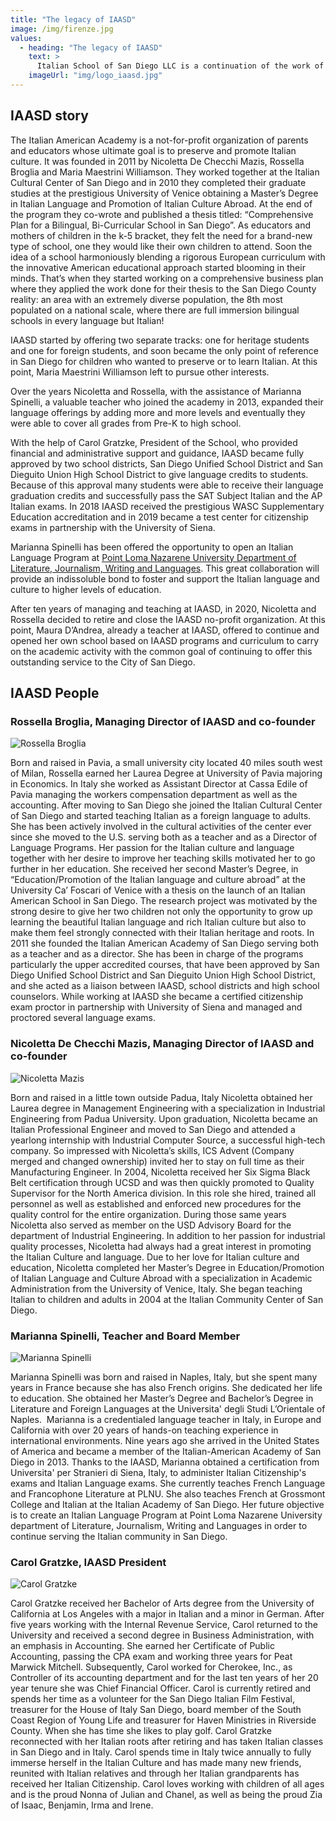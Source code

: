 ```yaml
---
title: "The legacy of IAASD"
image: /img/firenze.jpg
values:
  - heading: "The legacy of IAASD"
    text: >
      Italian School of San Diego LLC is a continuation of the work of IAASD and has benefitted from the programs created, refined over the years and certified with the San Diego School districts.
    imageUrl: "img/logo_iaasd.jpg"
---
```


## IAASD story

The Italian American Academy is a not-for-profit organization of parents and educators whose ultimate goal is to preserve and promote Italian culture.
It was founded in 2011 by Nicoletta De Checchi Mazis, Rossella Broglia and Maria Maestrini Williamson. They worked together at the Italian Cultural Center of San Diego and in 2010 they completed their graduate studies at the prestigious University of Venice obtaining a Master’s Degree in Italian Language and Promotion of Italian Culture Abroad. At the end of the program they co-wrote and published a thesis titled: “Comprehensive Plan for a Bilingual, Bi-Curricular School in San Diego”.
As educators and mothers of children in the k-5 bracket, they felt the need for a brand-new type of school, one they would like their own children to attend. Soon the idea of a school harmoniously blending a rigorous European curriculum with the innovative American educational approach started blooming in their minds. That’s when they started working on a comprehensive business plan where they applied the work done for their thesis to the San Diego County reality: an area with an extremely diverse population, the 8th most populated on a national scale, where there are full immersion bilingual schools in every language but Italian!

IAASD started by offering two separate tracks: one for heritage students and one for foreign students, and soon became the only point of reference in San Diego for children who wanted to preserve or to learn Italian. At this point, Maria Maestrini Williamson left to pursue other interests.
 
Over the years Nicoletta and Rossella, with the assistance of Marianna Spinelli, a valuable teacher who joined the academy in 2013, expanded their language offerings by adding more and more levels and eventually they were able to cover all grades from Pre-K to high school. 
 
With the help of Carol Gratzke, President of the School, who provided financial and administrative support and guidance, IAASD became fully approved by two school districts, San Diego Unified School District and San Dieguito Union High School District to give language credits to students. Because of this approval many students were able to receive their language graduation credits and successfully pass the SAT Subject Italian and the AP Italian exams. In 2018 IAASD received the prestigious WASC Supplementary Education accreditation and in 2019 became a test center for citizenship exams in partnership with the University of Siena. 
 
Marianna Spinelli has been offered the opportunity to open an Italian Language Program at [Point Loma Nazarene University Department of Literature, Journalism, Writing and Languages](https://www.pointloma.edu/schools-departments-colleges/department-literature-journalism-writing-languages). This great collaboration will provide an indissoluble bond to foster and support the Italian language and culture to higher levels of education.

After ten years of managing and teaching at IAASD, in 2020, Nicoletta and Rossella decided to retire and close the IAASD no-profit organization. At this point, Maura D’Andrea, already a teacher at IAASD, offered to continue and opened her own school based on IAASD programs and curriculum to carry on the academic activity with the common goal of continuing to offer this outstanding service to the City of San Diego. 

## IAASD People

### Rossella Broglia, Managing Director of IAASD and co-founder

![Rossella Broglia](/img/rossella.jpg)

Born and raised in Pavia, a small university city located 40 miles south west of Milan, Rossella earned her Laurea Degree at University of Pavia majoring in Economics. In Italy she worked as Assistant Director at Cassa Edile of Pavia managing the workers compensation department as well as the accounting.  After moving to San Diego she joined the Italian Cultural Center of San Diego and started teaching Italian as a foreign language to adults. She has been actively involved in the cultural activities of the center ever since she moved to the U.S. serving both as a teacher and as a Director of Language Programs. Her passion for the Italian culture and language together with her desire to improve her teaching skills motivated her to go further in her education. She received her second Master’s Degree, in “Education/Promotion of the Italian language and culture abroad” at the University Ca’ Foscari of Venice with a thesis on the launch of an Italian American School in San Diego. The research project was motivated by the strong desire to give her two children not only the opportunity to grow up learning the beautiful Italian language and rich Italian culture but also to make them feel strongly connected with their Italian heritage and roots. In 2011 she founded the Italian American Academy of San Diego serving both as a teacher and as a director. She has been in charge of the programs particularly the upper accredited courses, that have been approved by San Diego Unified School District and San Dieguito Union High School District, and she acted as a liaison between IAASD, school districts and high school counselors. While working at IAASD she became a certified citizenship exam proctor in partnership with University of Siena and managed and proctored several language exams.

### Nicoletta De Checchi Mazis, Managing Director of IAASD and co-founder

![Nicoletta Mazis](/img/nicoletta.jpg)

Born and raised in a little town outside Padua, Italy Nicoletta obtained her Laurea degree in Management Engineering with a specialization in Industrial Engineering from Padua University. Upon graduation, Nicoletta became an Italian Professional Engineer and moved to San Diego and attended a yearlong internship with Industrial Computer Source, a successful high-tech company. So impressed with Nicoletta’s skills, ICS Advent (Company merged and changed ownership) invited her to stay on full time as their Manufacturing Engineer. In 2004, Nicoletta received her Six Sigma Black Belt certification through UCSD and was then quickly promoted to Quality Supervisor for the North America division. In this role she hired, trained all personnel as well as established and enforced new procedures for the quality control for the entire organization. During those same years Nicoletta also served as member on the USD Advisory Board for the department of Industrial Engineering. In addition to her passion for industrial quality processes, Nicoletta had always had a great interest in promoting the Italian Culture and language. Due to her love for Italian culture and education, Nicoletta completed her Master’s Degree in Education/Promotion of Italian Language and Culture Abroad with a specialization in Academic Administration from the University of Venice, Italy. She began teaching Italian to children and adults in 2004 at the Italian Community Center of San Diego.

### Marianna Spinelli, Teacher and Board Member

![Marianna Spinelli](/img/marianna.jpg)

Marianna Spinelli was born and raised in Naples, Italy, but she spent many years in France because she has also French origins.  She dedicated her life to education. She obtained her Master’s Degree and Bachelor’s Degree in Literature and Foreign Languages at the Universita' degli Studi L’Orientale of Naples.  Marianna is a credentialed language teacher in Italy, in Europe and California with over 20 years of hands-on teaching experience in international environments. Nine years ago she arrived in the United States of America and became a member of the Italian-American Academy of San Diego in 2013. Thanks to the IAASD, Marianna obtained a certification from Universita' per Stranieri di Siena, Italy, to administer Italian Citizenship's exams and Italian Language exams.  She currently teaches French Language and Francophone Literature at PLNU. She also teaches French at Grossmont College and Italian at the Italian Academy of San Diego. Her future objective is to create an Italian Language Program at Point Loma Nazarene University department of Literature, Journalism, Writing and Languages in order to continue serving the Italian community in San Diego. 

### Carol Gratzke, IAASD President

![Carol Gratzke](/img/carol.jpg)

Carol Gratzke received her Bachelor of Arts degree from the University of California at Los Angeles with a major in Italian and a minor in German. After five years working with the Internal Revenue Service, Carol returned to the University and received a second degree in Business Administration, with an emphasis in Accounting. She earned her Certificate of Public Accounting, passing the CPA exam and working three years for Peat Marwick Mitchell. Subsequently, Carol worked for Cherokee, Inc., as Controller of its accounting department and for the last ten years of her 20 year tenure she was Chief Financial Officer. Carol is currently retired and spends her time as a volunteer for the San Diego Italian Film Festival, treasurer for the House of Italy San Diego, board member of the South Coast Region of Young Life and treasurer for Haven Ministries in Riverside County.  When she has time she likes to play golf. Carol Gratzke reconnected with her Italian roots after retiring and has taken Italian classes in San Diego and in Italy. Carol spends time in Italy twice annually to fully immerse herself in the Italian Culture and has made many new friends, reunited with Italian relatives and through her Italian grandparents has received her Italian Citizenship. Carol loves working with children of all ages and is the proud Nonna of Julian and Chanel, as well as being the proud Zia of Isaac, Benjamin, Irma and Irene.
